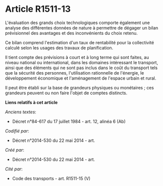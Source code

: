 # Article R1511-13

L'évaluation des grands choix technologiques comporte également une analyse des différentes données de nature à permettre de
dégager un bilan prévisionnel des avantages et des inconvénients du choix retenu.

Ce bilan comprend l'estimation d'un taux de rentabilité pour la collectivité calculé selon les usages des travaux de
planification.

Il tient compte des prévisions à court et à long terme qui sont faites, au niveau national ou international, dans les
domaines intéressant le transport, ainsi que des éléments qui ne sont pas inclus dans le coût du transport tels que la
sécurité des personnes, l'utilisation rationnelle de l'énergie, le développement économique et l'aménagement de l'espace
urbain et rural.

Il peut être établi sur la base de grandeurs physiques ou monétaires ; ces grandeurs peuvent ou non faire l'objet de comptes
distincts.

**Liens relatifs à cet article**

_Anciens textes_:

  - Décret n°84-617 du 17 juillet 1984 - art. 12, alinéa 6 (Ab)

_Codifié par_:

  - Décret n°2014-530 du 22 mai 2014 - art.

_Créé par_:

  - Décret n°2014-530 du 22 mai 2014 - art.

_Cité par_:

  - Code des transports - art. R1511-15 (V)

